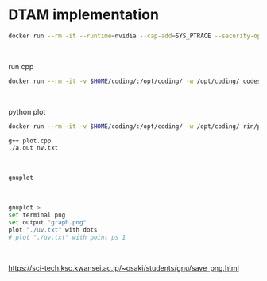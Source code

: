 # DTAM implementation

```bash
docker run --rm -it --runtime=nvidia --cap-add=SYS_PTRACE --security-opt="seccomp=unconfined" -v $HOME/coding/:/opt -e CUDA_DEBUGGER_SOFTWARE_PREEMPTION=1 rin/cuda:10.1-cudnn7-ubuntu18.04-opencv3.4.11-CC5.0-gdb
```
<br>

run cpp
```bash
docker run --rm -it -v $HOME/coding/:/opt/coding/ -w /opt/coding/ codesignal/opencv:v9.4.0
```
<br>

python plot
```bash
docker run --rm -it -v $HOME/coding/:/opt/coding/ -w /opt/coding/ rin/python:opencv
```

```bash
g++ plot.cpp
./a.out nv.txt
```
<br>

```bash
gnuplot
```
<br>

```bash
gnuplot > 
set terminal png
set output "graph.png"
plot "./uv.txt" with dots
# plot "./uv.txt" with point ps 1
```
<br>

https://sci-tech.ksc.kwansei.ac.jp/~osaki/students/gnu/save_png.html

